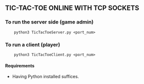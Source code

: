 ## TIC-TAC-TOE ONLINE WITH TCP SOCKETS 

### To run the server side (game admin)
```
    python3 TicTacToeServer.py <port_num>
```

### To run a client (player)
```
    python3 TicTacToeClient.py <port_num>
```

#### Requirements
- Having Python installed suffices.

